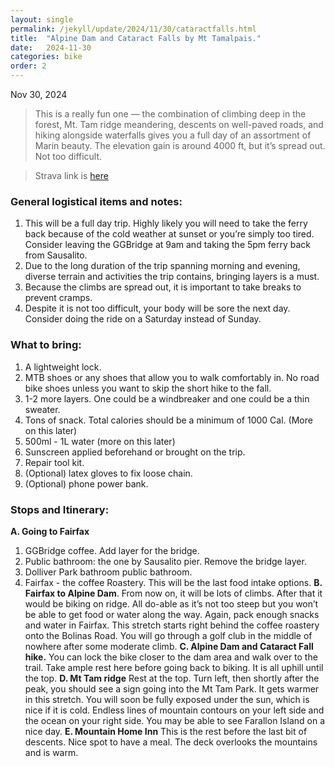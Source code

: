 ```yaml
---
layout: single
permalink: /jekyll/update/2024/11/30/cataractfalls.html
title:  "Alpine Dam and Cataract Falls by Mt Tamalpais."
date:   2024-11-30
categories: bike
order: 2
---
```

Nov 30, 2024

> This is a really fun one — the combination of climbing deep in the forest, Mt. Tam ridge meandering, descents on well-paved roads, and hiking alongside waterfalls gives you a full day of an assortment of Marin beauty. The elevation gain is around 4000 ft, but it’s spread out. Not too difficult. 

> Strava link is [here](https://www.strava.com/activities/13019939398)

### General logistical items and notes:
1. This will be a full day trip. Highly likely you will need to take the ferry back because of the cold weather at sunset or you’re simply too tired. Consider leaving the GGBridge at 9am and taking the 5pm ferry back from Sausalito.
2. Due to the long duration of the trip spanning morning and evening, diverse terrain and activities the trip contains, bringing layers is a must.
3. Because the climbs are spread out, it is important to take breaks to prevent cramps. 
4. Despite it is not too difficult, your body will be sore the next day. Consider doing the ride on a Saturday instead of Sunday.

### What to bring:
1. A lightweight lock. 
2. MTB shoes or any shoes that allow you to walk comfortably in. No road bike shoes unless you want to skip the short hike to the fall.
3. 1-2 more layers. One could be a windbreaker and one could be a thin sweater.
4. Tons of snack. Total calories should be a minimum of 1000 Cal. (More on this later)
5. 500ml - 1L water (more on this later)
6. Sunscreen applied beforehand or brought on the trip.
7. Repair tool kit.
8. (Optional) latex gloves to fix loose chain.
9. (Optional) phone power bank.


### Stops and Itinerary:
**A. Going to Fairfax**
1. GGBridge coffee. Add layer for the bridge.
2. Public bathroom: the one by Sausalito pier. Remove the bridge layer.
3. Dolliver Park bathroom public bathroom. 
4. Fairfax - the coffee Roastery. This will be the last food intake options.
**B. Fairfax to Alpine Dam**. From now on, it will be lots of climbs. After that it would be biking on ridge. All do-able as it’s not too steep but you won’t be able to get food or water along the way. Again, pack enough snacks and water in Fairfax. This stretch starts right behind the coffee roastery onto the Bolinas Road. You will go through a golf club in the middle of nowhere after some moderate climb.
**C. Alpine Dam and Cataract Fall hike.**
You can lock the bike closer to the dam area and walk over to the trail. Take ample rest here before going back to biking. It is all uphill until the top.
**D. Mt Tam ridge**
Rest at the top. Turn left, then shortly after the peak, you should see a sign going into the Mt Tam Park. It gets warmer in this stretch. You will soon be fully exposed under the sun, which is nice if it is cold. Endless lines of mountain contours on your left side and the ocean on your right side. You may be able to see Farallon Island on a nice day.
**E. Mountain Home Inn**
This is the rest before the last bit of descents. Nice spot to have a meal. The deck overlooks the mountains and is warm.
